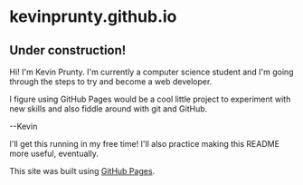 # kevinprunty.github.io

## Under construction!

Hi! I'm Kevin Prunty. I'm currently a computer science student and I'm 
going through the steps to try and become a web developer. 

I figure using GitHub Pages would be a cool little project to experiment 
with new skills and also fiddle around with git and GitHub. 

--Kevin

I'll get this running in my free time! I'll also practice making this README more useful, eventually.

This site was built using [GitHub Pages](https://pages.github.com/).
